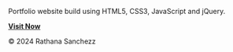 Portfolio website build using HTML5, CSS3, JavaScript and jQuery.

<a href="https://jigarsable.netlify.app/" target="_blank">**Visit Now**</a>

© 2024 Rathana Sanchezz
